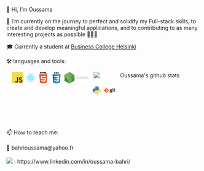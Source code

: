 👋 Hi, I’m Oussama 

🌱 I’m currently on the journey to perfect and solidify my Full-stack skills, to create and develop meaningful applications, and to contributing to as many interesting projects as possible 👨🏽‍💻

🎓 Currently a student at [Business College Helsinki](https://www.bc.fi/)


 🛠 languages and tools:
<p>
 <p align="center" >
<a href="https://github.com/ouss84">
    <img width="55%" align="right" alt="Oussama's github stats" src="https://github-readme-stats.vercel.app/api?username=ouss84&show_icons=true&hide_border=true" />
  </a>
<code><img height="30" src="https://raw.githubusercontent.com/github/explore/80688e429a7d4ef2fca1e82350fe8e3517d3494d/topics/javascript/javascript.png"></code>
<code><img height="30" src="https://raw.githubusercontent.com/github/explore/80688e429a7d4ef2fca1e82350fe8e3517d3494d/topics/react/react.png"></code>
<code><img height="30" src="https://raw.githubusercontent.com/github/explore/80688e429a7d4ef2fca1e82350fe8e3517d3494d/topics/html/html.png"></code>
<code><img height="30" src="https://raw.githubusercontent.com/github/explore/80688e429a7d4ef2fca1e82350fe8e3517d3494d/topics/css/css.png"></code>
<code><img height="30" src="https://raw.githubusercontent.com/github/explore/80688e429a7d4ef2fca1e82350fe8e3517d3494d/topics/nodejs/nodejs.png"></code>
<code><img height="30" src="https://raw.githubusercontent.com/github/explore/80688e429a7d4ef2fca1e82350fe8e3517d3494d/topics/express/express.png"></code>
<code><img height="30" src="https://raw.githubusercontent.com/github/explore/80688e429a7d4ef2fca1e82350fe8e3517d3494d/topics/python/python.png"></code>
<code><img height="30" src="https://raw.githubusercontent.com/github/explore/80688e429a7d4ef2fca1e82350fe8e3517d3494d/topics/git/git.png"></code>

 </p>
  </p>
  <br/><br/>
  <br/><br/>
📫 How to reach me: 
<br/><br/>
    📧 bahrioussama@yahoo.fr 
    <br/><br/>
    <code><img height="30"src="https://img.shields.io/badge/LinkedIn-0077B5?style=for-the-badge&logo=linkedin&logoColor=white" ></code> : https://www.linkedin.com/in/oussama-bahri/


